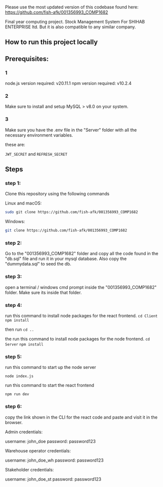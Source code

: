 Please use the most updated version of this codebase found here: https://github.com/fish-afk/001356993_COMP1682

Final year computing project.
Stock Management System For SHIHAB ENTERPRISE ltd.
But it is also compatible to any similar company.

## How to run this project locally

## Prerequisites:

### 1

node.js version required: v20.11.1
npm version required: v10.2.4

### 2

Make sure to install and setup MySQL > v8.0 on your system.

### 3

Make sure you have the .env file in the "Server" folder with all the necessary environment variables.

these are:

`JWT_SECRET`
and
`REFRESH_SECRET`

## Steps

### step 1:

Clone this repository using the following commands

Linux and macOS:

```bash
sudo git clone https://github.com/fish-afk/001356993_COMP1682
```

Windows:

```bash
git clone https://github.com/fish-afk/001356993_COMP1682
```

### step 2:

Go to the "001356993_COMP1682" folder and copy all the code found in the "db.sql" file and run it in your mysql database. Also copy the "dummydata.sql" to seed the db.

### step 3:

open a terminal / windows cmd prompt inside the "001356993_COMP1682" folder. Make sure its inside that folder.

### step 4:

run this command to install node packages for the react frontend.
`cd Client`
`npm install`

then run
`cd ..`

the run this command to install node packages for the node frontend.
`cd Server`
`npm install`

### step 5:

run this command to start up the node server

`node index.js`

run this command to start the react frontend

`npm run dev`

### step 6:

copy the link shown in the CLI for the react code and paste and visit it in the browser.


Admin credentials:

username: john_doe
password: password123



Warehouse operator credentials:

username: john_doe_wh
password: password123



Stakeholder credentials:

username: john_doe_st
password: password123
